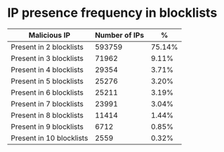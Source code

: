 # IP presence frequency in blocklists
| Malicious IP | Number of IPs | % |
|----|----|----|
| Present in 2 blocklists | 593759 | 75.14% |
| Present in 3 blocklists | 71962 | 9.11% |
| Present in 4 blocklists | 29354 | 3.71% |
| Present in 5 blocklists | 25276 | 3.20% |
| Present in 6 blocklists | 25211 | 3.19% |
| Present in 7 blocklists | 23991 | 3.04% |
| Present in 8 blocklists | 11414 | 1.44% |
| Present in 9 blocklists | 6712 | 0.85% |
| Present in 10 blocklists | 2559 | 0.32% |
